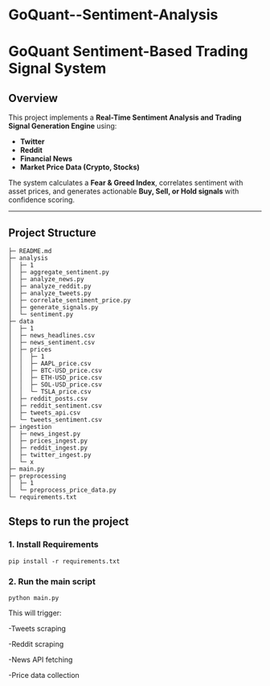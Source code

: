 # GoQuant--Sentiment-Analysis

# GoQuant Sentiment-Based Trading Signal System

## Overview
This project implements a **Real-Time Sentiment Analysis and Trading Signal Generation Engine** using:
- **Twitter**
- **Reddit**
- **Financial News**
- **Market Price Data (Crypto, Stocks)**

The system calculates a **Fear & Greed Index**, correlates sentiment with asset prices, and generates actionable **Buy, Sell, or Hold signals** with confidence scoring.

---

## Project Structure
``` 
├─ README.md
├─ analysis
│  ├─ 1
│  ├─ aggregate_sentiment.py
│  ├─ analyze_news.py
│  ├─ analyze_reddit.py
│  ├─ analyze_tweets.py
│  ├─ correlate_sentiment_price.py
│  ├─ generate_signals.py
│  └─ sentiment.py
├─ data
│  ├─ 1
│  ├─ news_headlines.csv
│  ├─ news_sentiment.csv
│  ├─ prices
│  │  ├─ 1
│  │  ├─ AAPL_price.csv
│  │  ├─ BTC-USD_price.csv
│  │  ├─ ETH-USD_price.csv
│  │  ├─ SOL-USD_price.csv
│  │  └─ TSLA_price.csv
│  ├─ reddit_posts.csv
│  ├─ reddit_sentiment.csv
│  ├─ tweets_api.csv
│  └─ tweets_sentiment.csv
├─ ingestion
│  ├─ news_ingest.py
│  ├─ prices_ingest.py
│  ├─ reddit_ingest.py
│  ├─ twitter_ingest.py
│  └─ x
├─ main.py
├─ preprocessing
│  ├─ 1
│  └─ preprocess_price_data.py
└─ requirements.txt
```

## Steps to run the project

### 1. Install Requirements
```
pip install -r requirements.txt
```

### 2. Run the main  script
```
python main.py
```
This will trigger:

-Tweets scraping

-Reddit scraping

-News API fetching

-Price data collection
